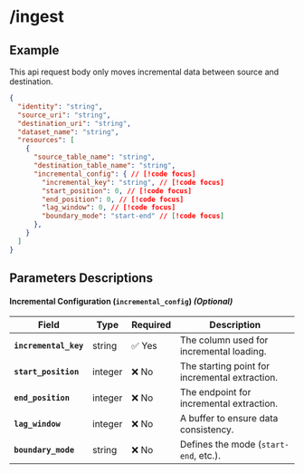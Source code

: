 # /ingest



## Example
This api request body only moves incremental data between source and destination.
```json
{
  "identity": "string",
  "source_uri": "string",
  "destination_uri": "string",
  "dataset_name": "string",
  "resources": [
    {
      "source_table_name": "string",
      "destination_table_name": "string",
      "incremental_config": { // [!code focus]
        "incremental_key": "string", // [!code focus]
        "start_position": 0, // [!code focus]
        "end_position": 0, // [!code focus]
        "lag_window": 0, // [!code focus]
        "boundary_mode": "start-end" // [!code focus]
      },
    }
  ]
}
```

## Parameters Descriptions


#### **Incremental Configuration (`incremental_config`)** *(Optional)*
| Field                  | Type    | Required | Description |
|------------------------|---------|----------|-------------|
| **`incremental_key`**  | string  | ✅ Yes   | The column used for incremental loading. |
| **`start_position`**   | integer | ❌ No   | The starting point for incremental extraction. |
| **`end_position`**     | integer | ❌ No   | The endpoint for incremental extraction. |
| **`lag_window`**       | integer | ❌ No   | A buffer to ensure data consistency. |
| **`boundary_mode`**    | string  | ❌ No   | Defines the mode (`start-end`, etc.). |

